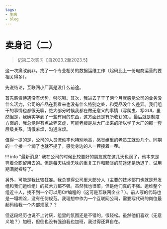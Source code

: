 ```yaml
---
tags:
- 生病
- blog
---
```


# 卖身记（二）
> 记第二次实习【自2023.2至2023.5】

这一次痛改前非，找了一个专业相关的数据运维工作（起码比上一份电商运营的要相关得多）。

先说结论，互联网小厂真是没什么前途。

首先薪资待遇没有优势，够吃喝。其次，我进去了干了两个月就感觉公司的业务没什么活力，公司的产品在我看来也没有什么特别之处，和竞品没什么差异。我们组干的事情也都很无聊，绝大部分时候我都在做无意义的事情（写爬虫、写GUI，虽然但是，我确实学到了一些有用的东西，这方面还是有所收获的）。最后就是制度方面的，我总觉得有点故弄玄虚，可能老板是从大厂出来的所以学了大厂的那一套层级关系。请假麻烦，沟通麻烦。

值得一提的是，公司的人员流动率也特别地高，感觉组里的老员工就没几个。同期的一个接一个润了也就不提了，感觉身边的人一茬接着一茬。

!!! info "最新消息"
    我在公司的时候比较要好的朋友就在这几天也润了，他本来是奔着全职留用去的。但是每天枯燥无味的重复工作和黯淡的前途还是劝退了，试用期满就裸辞了。

另外，可能是我比较狂妄。我总觉得公司里大部分人（主要的技术部门也就是开发组和我们运维组）的技术力都不强。虽然我也很菜，但是他们真的不强。运维整个组近十人，找不到一个可以用C#编程的（这可是互联网企业？）。前人写的代码也是一塌糊涂，没有任何规范。我理想中作为一个互联网公司，需要写代码的岗位最起码给我一个内部规范？？

但这段经历也说不上讨厌，组里的氛围还是不错的，很轻松。虽然他们喜欢（无意义地？）加班，但倒也没有强迫我也加班，我过得还算自在。